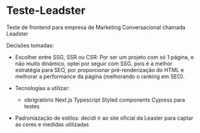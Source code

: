 # Teste-Leadster

Teste de frontend para empresa de Marketing Conversacional chamada Leadster

Decisões tomadas:

- Escolher entre SSG, SSR ou CSR:
  Por ser um projeto com só 1 página, e não muito dinâmico, optei por seguir com SSG, pois é a melhor estratégia para SEO, por proporcionar pré-renderização do HTML e melhorar a performance da página (melhorando o ranking em SEO).

- Tecnologias a utilizar:

  - obrigratório
    Next.js
    Typescript
    Styled components
    Cypress para testes

- Padroniazação de estilos:
  decidi ir ao site oficial da Leaster para captar as cores e medidas utilizadas
